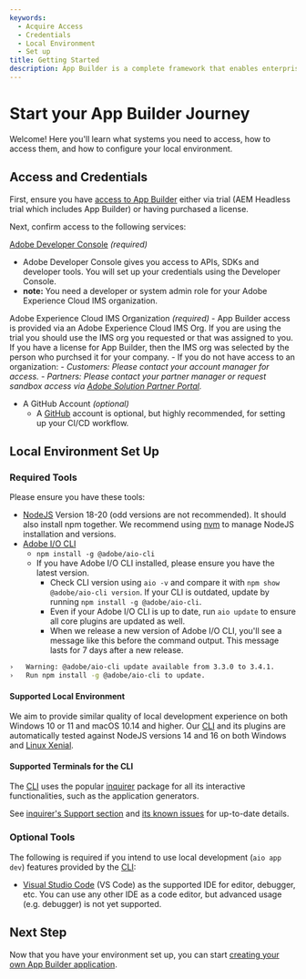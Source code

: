 ```yaml
---
keywords:
  - Acquire Access
  - Credentials
  - Local Environment
  - Set up
title: Getting Started
description: App Builder is a complete framework that enables enterprise developers to build and deploy custom web applications that extend Adobe Experience Cloud solutions and run on Adobe infrastructure.
---
```


# Start your App Builder Journey

Welcome! Here you'll learn what systems you need to access, how to access them, and how to configure your local environment.

## Access and Credentials

First, ensure you have [access to App Builder](../overview/getting-access.md) either via trial (AEM Headless trial which includes App Builder) or having purchased a license.

Next, confirm access to the following services:

[Adobe Developer Console](https://developer.adobe.com/console) _(required)_
- Adobe Developer Console gives you access to APIs, SDKs and developer tools. You will set up your credentials using the Developer Console.
- **note:** You need a developer or system admin role for your Adobe Experience Cloud IMS organization.

Adobe Experience Cloud IMS Organization _(required)_
    - App Builder access is provided via an Adobe Experience Cloud IMS Org. If you are using the trial you should use the IMS org you requested or that was assigned to you. If you have a license for App Builder, then the IMS org was selected by the person who purchsed it for your company.
    - If you do not have access to an organization:
        - _Customers: Please contact your account manager for access._
        - _Partners: Please contact your partner manager or request sandbox access via [Adobe Solution Partner Portal](https://solutionpartners.adobe.com/home.html)._

- A GitHub Account _(optional)_
    - A [GitHub](https://github.com/) account is optional, but highly recommended, for setting up your CI/CD workflow.

## Local Environment Set Up

### Required Tools

Please ensure you have these tools:

- [NodeJS](https://nodejs.org/en/download/) Version 18-20 (odd versions are not recommended). It should also install npm together. We recommend using [nvm](https://github.com/nvm-sh/nvm/blob/master/README.md) to manage NodeJS installation and versions.
- [Adobe I/O CLI](https://github.com/adobe/aio-cli)
    - `npm install -g @adobe/aio-cli`
    - If you have Adobe I/O CLI installed, please ensure you have the latest version. 
        - Check CLI version using `aio -v` and compare it with `npm show @adobe/aio-cli version`. If your CLI is outdated, update by running `npm install -g @adobe/aio-cli`.
        - Even if your Adobe I/O CLI is up to date, run `aio update` to ensure all core plugins are updated as well.
        - When we release a new version of Adobe I/O CLI, you'll see a message like this before the command output. This message lasts for 7 days after a new release.

```bash
›   Warning: @adobe/aio-cli update available from 3.3.0 to 3.4.1.
›   Run npm install -g @adobe/aio-cli to update.
```

#### Supported Local Environment

We aim to provide similar quality of local development experience on both Windows 10 or 11 and macOS 10.14 and higher.
Our [CLI](https://github.com/adobe/aio-cli) and its plugins are automatically tested against NodeJS versions 14 and 16 on both Windows and [Linux Xenial](http://releases.ubuntu.com/16.04/).

#### Supported Terminals for the CLI

The [CLI](https://github.com/adobe/aio-cli) uses the popular [inquirer](https://www.npmjs.com/package/inquirer) package for all its interactive functionalities, such as the application generators.

See [inquirer's Support section](https://www.npmjs.com/package/inquirer#support-os-terminals) and [its known issues](https://www.npmjs.com/package/inquirer#know-issues) for up-to-date details.

### Optional Tools

The following is required if you intend to use local development (`aio app dev`) features provided by the [CLI](https://github.com/adobe/aio-cli):

- [Visual Studio Code](https://code.visualstudio.com/download) (VS Code) as the supported IDE for editor, debugger, etc. You can use any other IDE as a code editor, but advanced usage (e.g. debugger) is not yet supported.


## Next Step

Now that you have your environment set up, you can start [creating your own App Builder application](first-app.md).
